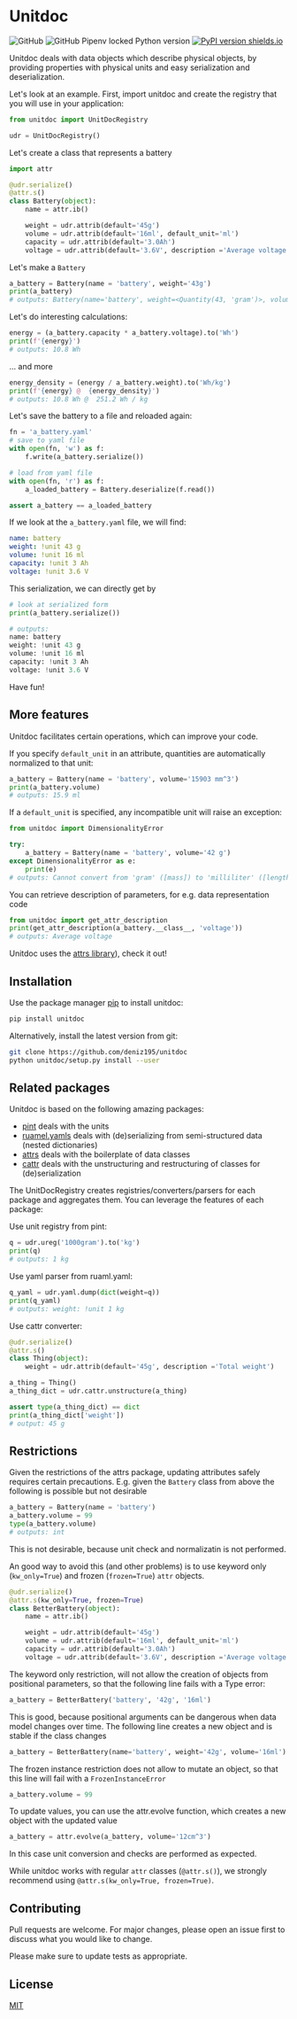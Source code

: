 # Unitdoc
![GitHub](https://img.shields.io/github/license/deniz195/unitdoc)
![GitHub Pipenv locked Python version](https://img.shields.io/github/pipenv/locked/python-version/deniz195/unitdoc)
[![PyPI version shields.io](https://img.shields.io/pypi/v/unitdoc?color=green)](https://pypi.python.org/pypi/unitdoc/)

Unitdoc deals with data objects which describe physical objects, by providing properties with physical units and easy serialization and deserialization. 

Let's look at an example. First, import unitdoc and create the registry that you will use in your application:

```python
from unitdoc import UnitDocRegistry

udr = UnitDocRegistry()
```

Let's create a class that represents a battery
```python
import attr

@udr.serialize()   
@attr.s()
class Battery(object):
    name = attr.ib()

    weight = udr.attrib(default='45g')
    volume = udr.attrib(default='16ml', default_unit='ml')
    capacity = udr.attrib(default='3.0Ah')
    voltage = udr.attrib(default='3.6V', description ='Average voltage')
```

Let's make a `Battery`
```python
a_battery = Battery(name = 'battery', weight='43g')
print(a_battery)
# outputs: Battery(name='battery', weight=<Quantity(43, 'gram')>, volume=<Quantity(16, 'milliliter')>, capacity=<Quantity(3.0, 'Ah')>, voltage=<Quantity(3.6, 'volt')>)
```

Let's do interesting calculations: 
```python
energy = (a_battery.capacity * a_battery.voltage).to('Wh')
print(f'{energy}')
# outputs: 10.8 Wh
```
... and more
```python
energy_density = (energy / a_battery.weight).to('Wh/kg')
print(f'{energy} @  {energy_density}')
# outputs: 10.8 Wh @  251.2 Wh / kg
```

Let's save the battery to a file and reloaded again:
```python
fn = 'a_battery.yaml'
# save to yaml file
with open(fn, 'w') as f:
    f.write(a_battery.serialize())

# load from yaml file
with open(fn, 'r') as f:
    a_loaded_battery = Battery.deserialize(f.read())

assert a_battery == a_loaded_battery    
```

If we look at the `a_battery.yaml` file, we will find:
```yaml
name: battery
weight: !unit 43 g
volume: !unit 16 ml
capacity: !unit 3 Ah
voltage: !unit 3.6 V
```

This serialization, we can directly get by
```python
# look at serialized form
print(a_battery.serialize())

# outputs:
name: battery
weight: !unit 43 g
volume: !unit 16 ml
capacity: !unit 3 Ah
voltage: !unit 3.6 V
```

Have fun!


## More features
Unitdoc facilitates certain operations, which can improve your code. 

If you specify `default_unit` in an attribute, quantities are automatically normalized to that unit:
```python
a_battery = Battery(name = 'battery', volume='15903 mm^3')
print(a_battery.volume)
# outputs: 15.9 ml
```

If a `default_unit` is specified, any incompatible unit will raise an exception:
```python
from unitdoc import DimensionalityError

try:
    a_battery = Battery(name = 'battery', volume='42 g')
except DimensionalityError as e:
    print(e)
# outputs: Cannot convert from 'gram' ([mass]) to 'milliliter' ([length] ** 3)
```

You can retrieve description of parameters, for e.g. data representation code
```python
from unitdoc import get_attr_description
print(get_attr_description(a_battery.__class__, 'voltage'))
# outputs: Average voltage
```

Unitdoc uses the [attrs library](https://github.com/python-attrs/attrs)), check it out!

## Installation

Use the package manager [pip](https://pip.pypa.io/en/stable/) to install unitdoc:

```bash
pip install unitdoc
```

Alternatively, install the latest version from git:
```bash
git clone https://github.com/deniz195/unitdoc
python unitdoc/setup.py install --user
```

## Related packages
Unitdoc is based on the following amazing packages:

- [pint](https://pint.readthedocs.io/) deals with the units
- [ruamel.yamls](https://yaml.readthedocs.io/en/latest/) deals with (de)serializing from semi-structured data (nested dictionaries)
- [attrs](https://github.com/python-attrs/attrs) deals with the boilerplate of data classes
- [cattr](https://github.com/Tinche/cattrs) deals with the unstructuring and restructuring of classes for (de)serialization

The UnitDocRegistry creates registries/converters/parsers for each package and aggregates them. You can leverage the features of each package:

Use unit registry from pint:
```python
q = udr.ureg('1000gram').to('kg')
print(q)
# outputs: 1 kg
```

Use yaml parser from ruaml.yaml:
```python
q_yaml = udr.yaml.dump(dict(weight=q))
print(q_yaml)
# outputs: weight: !unit 1 kg
```

Use cattr converter:
```python
@udr.serialize()   
@attr.s()
class Thing(object):
    weight = udr.attrib(default='45g', description ='Total weight')

a_thing = Thing()
a_thing_dict = udr.cattr.unstructure(a_thing)

assert type(a_thing_dict) == dict
print(a_thing_dict['weight'])
# output: 45 g
```

## Restrictions
Given the restrictions of the attrs package, updating attributes safely requires certain precautions. E.g. given the `Battery` class from above the following is possible but not desirable
```python
a_battery = Battery(name = 'battery')
a_battery.volume = 99
type(a_battery.volume)
# outputs: int
```
This is not desirable, because unit check and normalizatin is not performed. 

An good way to avoid this (and other problems) is to use keyword only (`kw_only=True`) and frozen (`frozen=True`) `attr` objects. 
```python
@udr.serialize()   
@attr.s(kw_only=True, frozen=True)
class BetterBattery(object):
    name = attr.ib()

    weight = udr.attrib(default='45g')
    volume = udr.attrib(default='16ml', default_unit='ml')
    capacity = udr.attrib(default='3.0Ah')
    voltage = udr.attrib(default='3.6V', description ='Average voltage')
```

The keyword only restriction, will not allow the creation of objects from positional parameters, so that the following line fails with a Type error:
```python
a_battery = BetterBattery('battery', '42g', '16ml') 
```
This is good, because positional arguments can be dangerous when data model changes over time. The following line creates a new object and is stable if the class changes
```python
a_battery = BetterBattery(name='battery', weight='42g', volume='16ml') 
```

The frozen instance restriction does not allow to mutate an object, so that this line will fail with a `FrozenInstanceError`
```python
a_battery.volume = 99 
```
To update values, you can use the attr.evolve function, which creates a new object with the updated value
```python
a_battery = attr.evolve(a_battery, volume='12cm^3')
```
In this case unit conversion and checks are performed as expected.

While unitdoc works with regular `attr` classes (`@attr.s()`), we strongly recommend using `@attr.s(kw_only=True, frozen=True)`.



## Contributing
Pull requests are welcome. For major changes, please open an issue first to discuss what you would like to change.

Please make sure to update tests as appropriate.

## License
[MIT](https://choosealicense.com/licenses/mit/)
